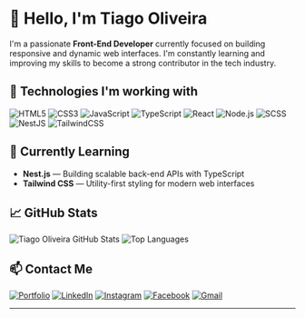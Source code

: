 # 👋 Hello, I'm Tiago Oliveira

I'm a passionate **Front-End Developer** currently focused on building responsive and dynamic web interfaces. I'm constantly learning and improving my skills to become a strong contributor in the tech industry.

## 🚀 Technologies I'm working with

![HTML5](https://img.shields.io/badge/HTML5-E34F26?style=for-the-badge&logo=html5&logoColor=white)
![CSS3](https://img.shields.io/badge/CSS3-1572B6?style=for-the-badge&logo=css3&logoColor=white)
![JavaScript](https://img.shields.io/badge/JavaScript-F7DF1E?style=for-the-badge&logo=javascript&logoColor=black)
![TypeScript](https://img.shields.io/badge/TypeScript-3178C6?style=for-the-badge&logo=typescript&logoColor=white)
![React](https://img.shields.io/badge/React-61DAFB?style=for-the-badge&logo=react&logoColor=black)
![Node.js](https://img.shields.io/badge/Node.js-339933?style=for-the-badge&logo=node.js&logoColor=white)
![SCSS](https://img.shields.io/badge/SCSS-CC6699?style=for-the-badge&logo=sass&logoColor=white)
![NestJS](https://img.shields.io/badge/NestJS-E0234E?style=for-the-badge&logo=nestjs&logoColor=white)
![TailwindCSS](https://img.shields.io/badge/TailwindCSS-38B2AC?style=for-the-badge&logo=tailwind-css&logoColor=white)

## 🧪 Currently Learning

- **Nest.js** — Building scalable back-end APIs with TypeScript
- **Tailwind CSS** — Utility-first styling for modern web interfaces

## 📈 GitHub Stats

![Tiago Oliveira GitHub Stats](https://github-readme-stats.vercel.app/api?username=Tiagliveira&show_icons=true&theme=radical)
![Top Languages](https://github-readme-stats.vercel.app/api/top-langs/?username=Tiagliveira&layout=compact&theme=radical)

## 📫 Contact Me

[![Portfolio](https://img.shields.io/badge/Portfólio-000000?style=for-the-badge&logo=githubpages&logoColor=white)](https://tiagliveira.github.io/portfoliodevto/)
[![LinkedIn](https://img.shields.io/badge/LinkedIn-0077B5?style=for-the-badge&logo=linkedin&logoColor=white)](https://www.linkedin.com/in/tiagoliveira-)
[![Instagram](https://img.shields.io/badge/Instagram-E4405F?style=for-the-badge&logo=instagram&logoColor=white)](https://www.instagram.com/thi_liveira007)
[![Facebook](https://img.shields.io/badge/Facebook-1877F2?style=for-the-badge&logo=facebook&logoColor=white)](https://www.facebook.com/TiagoOliveira)
[![Gmail](https://img.shields.io/badge/Gmail-D14836?style=for-the-badge&logo=gmail&logoColor=white)](mailto:tiagliveira92@gmail.com)


---




 
